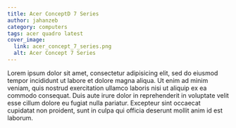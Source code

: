 ```yaml
---
title: Acer ConceptD 7 Series
author: jahanzeb
category: computers
tags: acer quadro latest
cover_image:
  link: acer_concept_7_series.png
  alt: Acer Concept 7 Series
---
```


Lorem ipsum dolor sit amet, consectetur adipisicing elit, sed do eiusmod
tempor incididunt ut labore et dolore magna aliqua. Ut enim ad minim veniam,
quis nostrud exercitation ullamco laboris nisi ut aliquip ex ea commodo
consequat. Duis aute irure dolor in reprehenderit in voluptate velit esse
cillum dolore eu fugiat nulla pariatur. Excepteur sint occaecat cupidatat non
proident, sunt in culpa qui officia deserunt mollit anim id est laborum.
